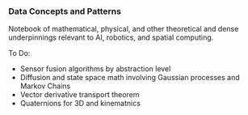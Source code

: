 ### Data Concepts and Patterns

Notebook of mathematical, physical, and other theoretical and dense underpinnings relevant to AI, robotics, and spatial computing.  

To Do: 
* Sensor fusion algorithms by abstraction level
* Diffusion and state space math involving Gaussian processes and Markov Chains
* Vector derivative transport theorem
* Quaternions for 3D and kinematnics